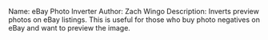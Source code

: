 Name: eBay Photo Inverter
Author: Zach Wingo
Description: Inverts preview photos on eBay listings. This is useful for those who buy photo negatives on eBay and want to preview the image.
